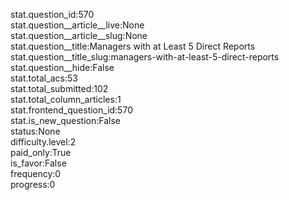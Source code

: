 stat.question_id:570  
stat.question__article__live:None  
stat.question__article__slug:None  
stat.question__title:Managers with at Least 5 Direct Reports  
stat.question__title_slug:managers-with-at-least-5-direct-reports  
stat.question__hide:False  
stat.total_acs:53  
stat.total_submitted:102  
stat.total_column_articles:1  
stat.frontend_question_id:570  
stat.is_new_question:False  
status:None  
difficulty.level:2  
paid_only:True  
is_favor:False  
frequency:0  
progress:0  
